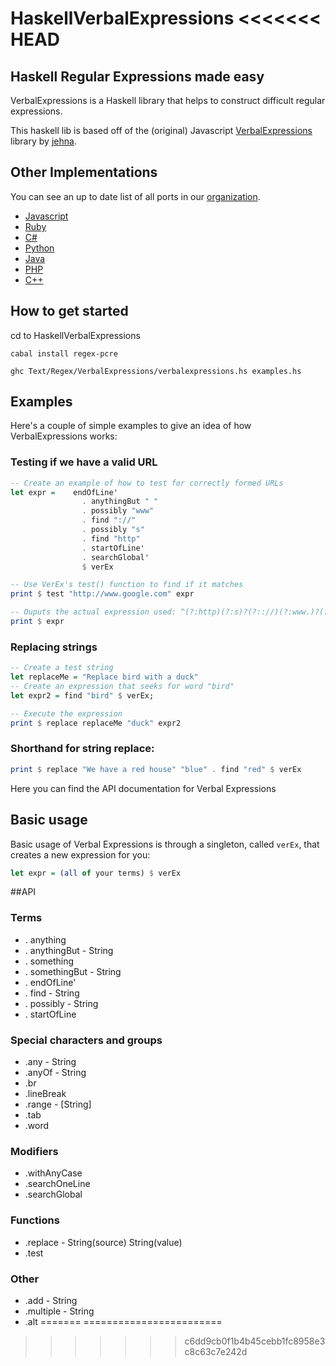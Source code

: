 HaskellVerbalExpressions
<<<<<<< HEAD
====================


## Haskell Regular Expressions made easy
VerbalExpressions is a Haskell library that helps to construct difficult regular expressions.

This haskell lib is based off of the (original) Javascript [VerbalExpressions](https://github.com/jehna/VerbalExpressions) library by [jehna](https://github.com/jehna/).

## Other Implementations
You can see an up to date list of all ports in our [organization](https://github.com/VerbalExpressions).
- [Javascript](https://github.com/jehna/VerbalExpressions)
- [Ruby](https://github.com/VerbalExpressions/RubyVerbalExpressions)
- [C#](https://github.com/VerbalExpressions/CSharpVerbalExpressions)
- [Python](https://github.com/VerbalExpressions/PythonVerbalExpressions)
- [Java](https://github.com/VerbalExpressions/JavaVerbalExpressions)
- [PHP](https://github.com/VerbalExpressions/PHPVerbalExpressions)
- [C++](https://github.com/VerbalExpressions/CppVerbalExpressions)

## How to get started

cd to HaskellVerbalExpressions

`cabal install regex-pcre`

`ghc Text/Regex/VerbalExpressions/verbalexpressions.hs examples.hs`

## Examples

Here's a couple of simple examples to give an idea of how VerbalExpressions works:

### Testing if we have a valid URL

```haskell
-- Create an example of how to test for correctly formed URLs
let expr = 	  endOfLine'
				. anythingBut " "
				. possibly "www"
				. find "://"
				. possibly "s"
				. find "http"
				. startOfLine'
				. searchGlobal'
				$ verEx

-- Use VerEx's test() function to find if it matches
print $ test "http://www.google.com" expr

-- Ouputs the actual expression used: ^(?:http)(?:s)?(?:://)(?:www.)?(?:[^ ]*)$
print $ expr
```

### Replacing strings

```haskell
-- Create a test string
let replaceMe = "Replace bird with a duck"
-- Create an expression that seeks for word "bird"
let expr2 = find "bird" $ verEx;

-- Execute the expression
print $ replace replaceMe "duck" expr2
```

### Shorthand for string replace:

```haskell
print $ replace "We have a red house" "blue" . find "red" $ verEx
```




Here you can find the API documentation for Verbal Expressions

## Basic usage
Basic usage of Verbal Expressions is through a singleton, called `verEx`, that creates a new expression for you:

```haskell
let expr = (all of your terms) $ verEx
```

##API 

### Terms
* . anything
* . anythingBut - String
* . something
* . somethingBut - String
* . endOfLine'
* . find - String
* . possibly - String
* . startOfLine

### Special characters and groups
* .any - String
* .anyOf - String
* .br
* .lineBreak
* .range - [String]
* .tab
* .word

### Modifiers
* .withAnyCase
* .searchOneLine
* .searchGlobal

### Functions
* .replace - String(source) String(value)
* .test

### Other
* .add - String
* .multiple - String
* .alt
=======
========================
>>>>>>> c6dd9cb0f1b4b45cebb1fc8958e3c8c63c7e242d
